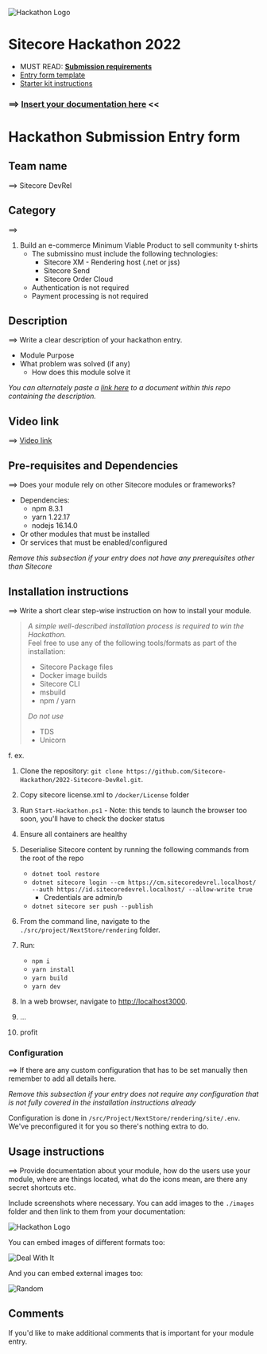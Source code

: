 ![Hackathon Logo](docs/images/hackathon.png?raw=true "Hackathon Logo")
# Sitecore Hackathon 2022

- MUST READ: **[Submission requirements](SUBMISSION_REQUIREMENTS.md)**
- [Entry form template](ENTRYFORM.md)
- [Starter kit instructions](STARTERKIT_INSTRUCTIONS.md)
  

### ⟹ [Insert your documentation here](ENTRYFORM.md) <<

# Hackathon Submission Entry form

## Team name
⟹ Sitecore DevRel

## Category
⟹  

1. Build an e-commerce Minimum Viable Product to sell community t-shirts
   * The submissino must include the following technologies:
     * Sitecore XM - Rendering host (.net or jss)
     * Sitecore Send
     * Sitecore Order Cloud
   * Authentication is not required
   * Payment processing is not required

## Description
⟹ Write a clear description of your hackathon entry.  

  - Module Purpose
  - What problem was solved (if any)
    - How does this module solve it

_You can alternately paste a [link here](#docs) to a document within this repo containing the description._

## Video link
⟹ [Video link](https://www.youtube.com/watch?v=95Mw6sOHykk&t=248s)



## Pre-requisites and Dependencies

⟹ Does your module rely on other Sitecore modules or frameworks?

- Dependencies:
  - npm 8.3.1 
  - yarn 1.22.17
  - nodejs 16.14.0  
- Or other modules that must be installed
- Or services that must be enabled/configured

_Remove this subsection if your entry does not have any prerequisites other than Sitecore_

## Installation instructions
⟹ Write a short clear step-wise instruction on how to install your module.  

> _A simple well-described installation process is required to win the Hackathon._  
> Feel free to use any of the following tools/formats as part of the installation:
> - Sitecore Package files
> - Docker image builds
> - Sitecore CLI
> - msbuild
> - npm / yarn
> 
> _Do not use_
> - TDS
> - Unicorn
 
f. ex. 

1. Clone the repository: `git clone https://github.com/Sitecore-Hackathon/2022-Sitecore-DevRel.git`.
2. Copy sitecore license.xml to `/docker/License` folder
3. Run `Start-Hackathon.ps1` - Note: this tends to launch the browser too soon, you'll have to check the docker status
4. Ensure all containers are healthy
5. Deserialise Sitecore content by running the following commands from the root of the repo
   * `dotnet tool restore`
   * `dotnet sitecore login --cm https://cm.sitecoredevrel.localhost/ --auth https://id.sitecoredevrel.localhost/ --allow-write true`
      - Credentials are admin/b
   * `dotnet sitecore ser push --publish`

6. From the command line, navigate to the `./src/project/NextStore/rendering` folder.
7. Run:
   * `npm i`
   * `yarn install`
   * `yarn build`
   * `yarn dev`
4. In a web browser, navigate to [http://localhost3000](http://localhost3000).
5. ...
6. profit

### Configuration
⟹ If there are any custom configuration that has to be set manually then remember to add all details here.

_Remove this subsection if your entry does not require any configuration that is not fully covered in the installation instructions already_

Configuration is done in `/src/Project/NextStore/rendering/site/.env`. We've preconfigured it for you so there's nothing extra to do.

## Usage instructions
⟹ Provide documentation about your module, how do the users use your module, where are things located, what do the icons mean, are there any secret shortcuts etc.

Include screenshots where necessary. You can add images to the `./images` folder and then link to them from your documentation:

![Hackathon Logo](docs/images/hackathon.png?raw=true "Hackathon Logo")

You can embed images of different formats too:

![Deal With It](docs/images/deal-with-it.gif?raw=true "Deal With It")

And you can embed external images too:

![Random](https://thiscatdoesnotexist.com/)

## Comments
If you'd like to make additional comments that is important for your module entry.
